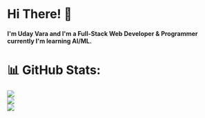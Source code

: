 <h1>Hi There! 👋</h1>
<h4>I'm Uday Vara and I'm a Full-Stack Web Developer & Programmer currently I'm learning AI/ML.</h4>

# 📊 GitHub Stats:
![](https://github-readme-stats.vercel.app/api?username=UV26320&theme=chartreuse-dark&hide_border=false&include_all_commits=false&count_private=false)<br/>
![](https://github-readme-streak-stats.herokuapp.com/?user=UV26320&theme=chartreuse-dark&hide_border=false)<br/>
![](https://github-readme-stats.vercel.app/api/top-langs/?username=UV26320&theme=chartreuse-dark&hide_border=false&include_all_commits=false&count_private=false&layout=compact)

<!-- Proudly created with GPRM ( https://gprm.itsvg.in ) -->
